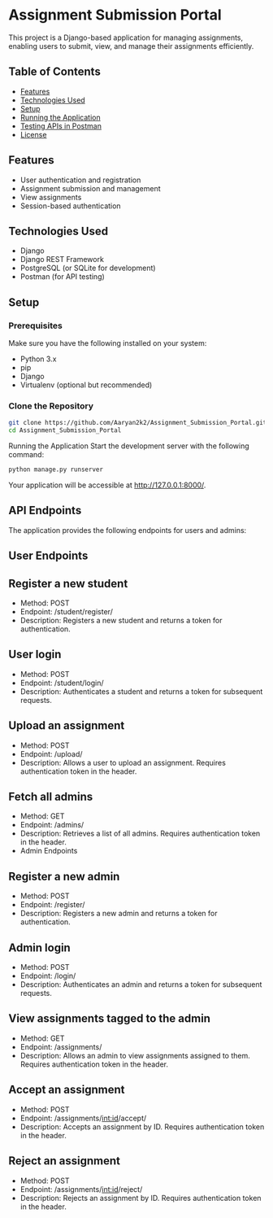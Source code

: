 # Assignment Submission Portal

This project is a Django-based application for managing assignments, enabling users to submit, view, and manage their assignments efficiently.

## Table of Contents

- [Features](#features)
- [Technologies Used](#technologies-used)
- [Setup](#setup)
- [Running the Application](#running-the-application)
- [Testing APIs in Postman](#testing-apis-in-postman)
- [License](#license)

## Features

- User authentication and registration
- Assignment submission and management
- View assignments
- Session-based authentication

## Technologies Used

- Django
- Django REST Framework
- PostgreSQL (or SQLite for development)
- Postman (for API testing)

## Setup

### Prerequisites

Make sure you have the following installed on your system:

- Python 3.x
- pip
- Django
- Virtualenv (optional but recommended)

### Clone the Repository

```bash
git clone https://github.com/Aaryan2k2/Assignment_Submission_Portal.git
cd Assignment_Submission_Portal
```
Running the Application
Start the development server with the following command:
```bash
python manage.py runserver
```
Your application will be accessible at http://127.0.0.1:8000/.


## API Endpoints
The application provides the following endpoints for users and admins:

## User Endpoints
## Register a new student
- Method: POST
- Endpoint: /student/register/
- Description: Registers a new student and returns a token for authentication.

## User login
- Method: POST
- Endpoint: /student/login/
- Description: Authenticates a student and returns a token for subsequent requests.
  
## Upload an assignment
- Method: POST
- Endpoint: /upload/
- Description: Allows a user to upload an assignment. Requires authentication token in the header.
  
## Fetch all admins
- Method: GET
- Endpoint: /admins/
- Description: Retrieves a list of all admins. Requires authentication token in the header.
- Admin Endpoints
  
## Register a new admin
- Method: POST
- Endpoint: /register/
- Description: Registers a new admin and returns a token for authentication.

## Admin login
- Method: POST
- Endpoint: /login/
- Description: Authenticates an admin and returns a token for subsequent requests.
 
## View assignments tagged to the admin
- Method: GET
- Endpoint: /assignments/
- Description: Allows an admin to view assignments assigned to them. Requires authentication token in the header.

## Accept an assignment
- Method: POST
- Endpoint: /assignments/<int:id>/accept/
- Description: Accepts an assignment by ID. Requires authentication token in the header.

## Reject an assignment
- Method: POST
- Endpoint: /assignments/<int:id>/reject/
- Description: Rejects an assignment by ID. Requires authentication token in the header.
